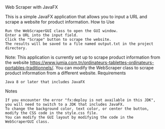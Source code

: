 Web Scraper with JavaFX

This is a simple JavaFX application that allows you to input a URL and scrape a website for product information.
How to Use

    Run the WebScraperGUI class to open the GUI window.
    Enter a URL into the input field.
    Click the "Scrape" button to scrape the website.
    The results will be saved to a file named output.txt in the project directory.

Note: This application is currently set up to scrape product information from the website https://www.jumia.com.tn/ordinateurs-tablettes-ordinateurs-portables-traditionnels/. You can modify the WebScraper class to scrape product information from a different website.
Requirements

    Java 8 or later that includes JavaFX

Notes

    If you encounter the error "fx:deploy is not available in this JDK", you will need to switch to a JDK that includes JavaFX.
    To change the background color, text color, or center the button, modify the CSS code in the style.css file.
    You can modify the GUI layout by modifying the code in the WebScraperGUI class.
